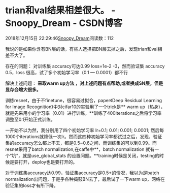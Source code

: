 # trian和val结果相差很大。 - Snoopy_Dream - CSDN博客





2018年12月15日 22:29:46[Snoopy_Dream](https://me.csdn.net/e01528)阅读数：112








我说的是如果你含有BN层的话，有些人选择把BN层去掉之后，发现trian和val相差不大了。

存在的问题： 对训练集 accuracy可达0.99 loss=1e-2 -3，然而验证集 accuracy 0.5，loss 很高，试了多个初始学习率（0.1 — 0.0001）都不行

解决上述问题： **采取warm up方法 ，对上述问题有点帮助,或者换成SN层，但是显存会增大很多。**

训练resnet，由于不finetune，很容易过拟合，paper《Deep Residual Learning for Image Recognition》中对cifar10的实验用了一个trick是** warm up（热身），就是先采用小的学习率（0.01）进行训练，**训练了400iterations之后将学习率调整至0.1开始正式训练。

一开始不以为然，我分别用了四个初始学习率 lr=0.1; 0.01; 0.001; 0.0001; 然后每1000个iterations就降低一次lr。然而这四种初始学习率都试过之后，发现，验证集的accuracy怎么都上不去，都是0.5~0.6之间，而训练集的可以到0.99。而resnet采用了batch normalization,在caffe中**，batch normalization 就有一个“坑”，就是use_global_stats 的设置问题。**training时候是关闭，testing的时候是要打开，deploy也是要打开的。 

对于训练集accuracy达0.99，验证集accuracy是0.5+的情况，我以为是batch normalization出问题，于是乎各种捣鼓BN去了，最后试了一下warm up，网络在验证集的loss才有所下降。







